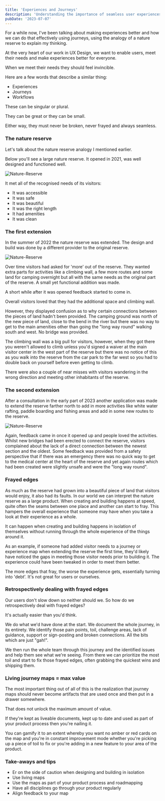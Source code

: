 ```yaml
---
title: 'Experiences and Journeys'
description: 'Understanding the importance of seamless user experiences and journeys.'
pubDate: '2023-07-07'
---
```


For a while now, I've been talking about making experiences better and how we can do that effectively using journeys, using the analogy of a nature reserve to explain my thinking.

At the very heart of our work in UX Design, we want to enable users, meet their needs and make experiences better for everyone.

When we meet their needs they should feel invincible.

Here are a few words that describe a similar thing:

* Experiences
* Journeys
* Workflows

These can be singular or plural.

They can be great or they can be small.

Either way, they must never be broken, never frayed and always seamless.

### The nature reserve

Let's talk about the nature reserve analogy I mentioned earlier.

Below you'll see a large nature reserve. It opened in 2021, was well designed and functioned well.

![Nature-Reserve](/images/reserve-1.png)

It met all of the recognised needs of its visitors:

* It was accessible
* It was safe
* It was beautiful
* It was the right length
* It had amenities
* It was clean

### The first extension

In the summer of 2022 the nature reserve was extended. The design and build was done by a different provider to the original reserve.

![Nature-Reserve](/images/reserve-2.png)

Over time visitors had asked for 'more' out of the reserve. They wanted extra parts for activities like a climbing wall, a few more routes and some land for camping overnight but all with the same needs as the original part of the reserve. A small yet functional addition was made.

A short while after it was opened feedback started to come in.

Overall visitors loved that they had the additional space and climbing wall.

However, they displayed confusion as to why certain connections between the pieces of land hadn't been provided. The camping ground was north of the new piece of land, close to the bend in the river but there was no way to get to the main amenities other than going the "long way round" walking south and west. No bridge was provided.

The climbing wall was a big pull for visitors, however, when they got there you weren't allowed to climb unless you'd signed a waiver at the main visitor center in the west part of the reserve but there was no notice of this as you walk into the reserve from the car park to the far west so you had to double back on yourself before even getting to climb.

There were also a couple of near misses with visitors wandering in the wrong direction and meeting other inhabitants of the reserve.

### The second extension

After a consultation in the early part of 2023 another application was made to extend the reserve farther north to add in more activities like white water rafting, paddle boarding and fishing areas and add in some new routes to the reserve.

![Nature-Reserve](/images/reserve-3.png)

Again, feedback came in once it opened up and people loved the activities. Whilst new bridges had been erected to connect the reserve, visitors complained about the lack of a direct connection between the newest section and the oldest. Some feedback was provided from a safety perspective that if there was an emergency there was no quick way to get to the medical center at the heart of the reserve and yet again routes which had been created were slightly unsafe and were the "long way round".

### Frayed edges

As much as the reserve had grown into a beautiful piece of land that visitors would enjoy, it also had its faults.
In our world we can interpret the nature reserve as a large product. When creating and building happens at speed, quite often the seams between one place and another can start to fray. This hampers the overall experience that someone may have when you take a look at their experience as a whole.

It can happen when creating and building happens in isolation of themselves without running through the whole experience of the things around it.

As an example, if someone had added visitor needs to a journey or experience map when extending the reserve the first time, they'd likely have noticed the gaps in meeting those visitor needs prior to building it. The experience could have been tweaked in order to meet them better.

The more edges that fray, the worse the experience gets, essentially turning into 'debt'. It's not great for users or ourselves.

### Retrospectively dealing with frayed edges

Our users don't slow down so neither should we. So how do we retrospectively deal with frayed edges?

It's actually easier than you'd think.

We do what we'd have done at the start. We document the whole journey, in its entirety. We identify those pain points, toil, challenge areas, lack of guidance, support or sign-posting and broken connections. All the bits which are just "gah!".

We then run the whole team through this journey and the identified issues and help them see what we're seeing. From there we can prioritize the most toil and start to fix those frayed edges, often grabbing the quickest wins and shipping them.

### Living journey maps = max value

The most important thing out of all of this is the realization that journey maps should never become artifacts that are used once and then put in a drawer somewhere.

That does not unlock the maximum amount of value.

If they're kept as liveable documents, kept up to date and used as part of your product process then you're nailing it.

You can gamify it to an extent whereby you want no amber or red cards on the map and you're in constant improvement mode whether you're picking up a piece of toil to fix or you're adding in a new feature to your area of the product.

### Take-aways and tips

* Er on the side of caution when designing and building in isolation
* Use living maps
* Use the maps as part of your product process and roadmapping
* Have all disciplines go through your product regularly
* Align feedback to your map